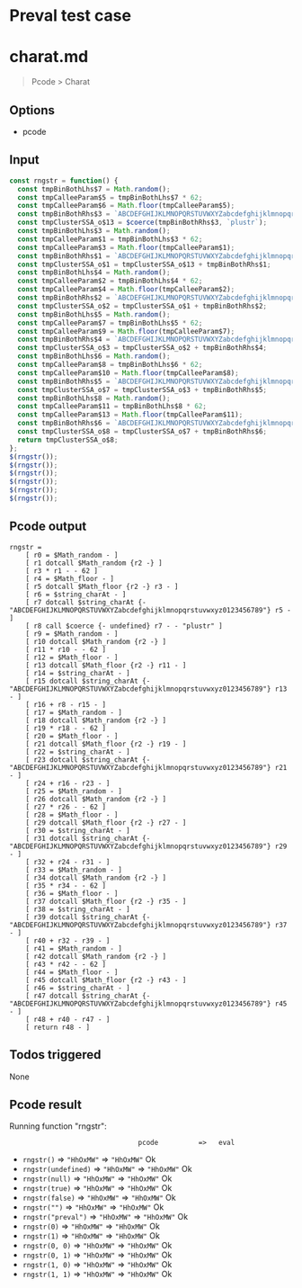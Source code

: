 # Preval test case

# charat.md

> Pcode > Charat

## Options

- pcode

## Input

`````js filename=intro
const rngstr = function() {
  const tmpBinBothLhs$7 = Math.random();
  const tmpCalleeParam$5 = tmpBinBothLhs$7 * 62;
  const tmpCalleeParam$6 = Math.floor(tmpCalleeParam$5);
  const tmpBinBothRhs$3 = `ABCDEFGHIJKLMNOPQRSTUVWXYZabcdefghijklmnopqrstuvwxyz0123456789`.charAt(tmpCalleeParam$6);
  const tmpClusterSSA_o$13 = $coerce(tmpBinBothRhs$3, `plustr`);
  const tmpBinBothLhs$3 = Math.random();
  const tmpCalleeParam$1 = tmpBinBothLhs$3 * 62;
  const tmpCalleeParam$3 = Math.floor(tmpCalleeParam$1);
  const tmpBinBothRhs$1 = `ABCDEFGHIJKLMNOPQRSTUVWXYZabcdefghijklmnopqrstuvwxyz0123456789`.charAt(tmpCalleeParam$3);
  const tmpClusterSSA_o$1 = tmpClusterSSA_o$13 + tmpBinBothRhs$1;
  const tmpBinBothLhs$4 = Math.random();
  const tmpCalleeParam$2 = tmpBinBothLhs$4 * 62;
  const tmpCalleeParam$4 = Math.floor(tmpCalleeParam$2);
  const tmpBinBothRhs$2 = `ABCDEFGHIJKLMNOPQRSTUVWXYZabcdefghijklmnopqrstuvwxyz0123456789`.charAt(tmpCalleeParam$4);
  const tmpClusterSSA_o$2 = tmpClusterSSA_o$1 + tmpBinBothRhs$2;
  const tmpBinBothLhs$5 = Math.random();
  const tmpCalleeParam$7 = tmpBinBothLhs$5 * 62;
  const tmpCalleeParam$9 = Math.floor(tmpCalleeParam$7);
  const tmpBinBothRhs$4 = `ABCDEFGHIJKLMNOPQRSTUVWXYZabcdefghijklmnopqrstuvwxyz0123456789`.charAt(tmpCalleeParam$9);
  const tmpClusterSSA_o$3 = tmpClusterSSA_o$2 + tmpBinBothRhs$4;
  const tmpBinBothLhs$6 = Math.random();
  const tmpCalleeParam$8 = tmpBinBothLhs$6 * 62;
  const tmpCalleeParam$10 = Math.floor(tmpCalleeParam$8);
  const tmpBinBothRhs$5 = `ABCDEFGHIJKLMNOPQRSTUVWXYZabcdefghijklmnopqrstuvwxyz0123456789`.charAt(tmpCalleeParam$10);
  const tmpClusterSSA_o$7 = tmpClusterSSA_o$3 + tmpBinBothRhs$5;
  const tmpBinBothLhs$8 = Math.random();
  const tmpCalleeParam$11 = tmpBinBothLhs$8 * 62;
  const tmpCalleeParam$13 = Math.floor(tmpCalleeParam$11);
  const tmpBinBothRhs$6 = `ABCDEFGHIJKLMNOPQRSTUVWXYZabcdefghijklmnopqrstuvwxyz0123456789`.charAt(tmpCalleeParam$13);
  const tmpClusterSSA_o$8 = tmpClusterSSA_o$7 + tmpBinBothRhs$6;
  return tmpClusterSSA_o$8;
};
$(rngstr());
$(rngstr());
$(rngstr());
$(rngstr());
$(rngstr());
$(rngstr());
`````


## Pcode output


`````fileintro
rngstr =
    [ r0 = $Math_random - ]
    [ r1 dotcall $Math_random {r2 -} ]
    [ r3 * r1 - - 62 ]
    [ r4 = $Math_floor - ]
    [ r5 dotcall $Math_floor {r2 -} r3 - ]
    [ r6 = $string_charAt - ]
    [ r7 dotcall $string_charAt {- "ABCDEFGHIJKLMNOPQRSTUVWXYZabcdefghijklmnopqrstuvwxyz0123456789"} r5 - ]
    [ r8 call $coerce {- undefined} r7 - - "plustr" ]
    [ r9 = $Math_random - ]
    [ r10 dotcall $Math_random {r2 -} ]
    [ r11 * r10 - - 62 ]
    [ r12 = $Math_floor - ]
    [ r13 dotcall $Math_floor {r2 -} r11 - ]
    [ r14 = $string_charAt - ]
    [ r15 dotcall $string_charAt {- "ABCDEFGHIJKLMNOPQRSTUVWXYZabcdefghijklmnopqrstuvwxyz0123456789"} r13 - ]
    [ r16 + r8 - r15 - ]
    [ r17 = $Math_random - ]
    [ r18 dotcall $Math_random {r2 -} ]
    [ r19 * r18 - - 62 ]
    [ r20 = $Math_floor - ]
    [ r21 dotcall $Math_floor {r2 -} r19 - ]
    [ r22 = $string_charAt - ]
    [ r23 dotcall $string_charAt {- "ABCDEFGHIJKLMNOPQRSTUVWXYZabcdefghijklmnopqrstuvwxyz0123456789"} r21 - ]
    [ r24 + r16 - r23 - ]
    [ r25 = $Math_random - ]
    [ r26 dotcall $Math_random {r2 -} ]
    [ r27 * r26 - - 62 ]
    [ r28 = $Math_floor - ]
    [ r29 dotcall $Math_floor {r2 -} r27 - ]
    [ r30 = $string_charAt - ]
    [ r31 dotcall $string_charAt {- "ABCDEFGHIJKLMNOPQRSTUVWXYZabcdefghijklmnopqrstuvwxyz0123456789"} r29 - ]
    [ r32 + r24 - r31 - ]
    [ r33 = $Math_random - ]
    [ r34 dotcall $Math_random {r2 -} ]
    [ r35 * r34 - - 62 ]
    [ r36 = $Math_floor - ]
    [ r37 dotcall $Math_floor {r2 -} r35 - ]
    [ r38 = $string_charAt - ]
    [ r39 dotcall $string_charAt {- "ABCDEFGHIJKLMNOPQRSTUVWXYZabcdefghijklmnopqrstuvwxyz0123456789"} r37 - ]
    [ r40 + r32 - r39 - ]
    [ r41 = $Math_random - ]
    [ r42 dotcall $Math_random {r2 -} ]
    [ r43 * r42 - - 62 ]
    [ r44 = $Math_floor - ]
    [ r45 dotcall $Math_floor {r2 -} r43 - ]
    [ r46 = $string_charAt - ]
    [ r47 dotcall $string_charAt {- "ABCDEFGHIJKLMNOPQRSTUVWXYZabcdefghijklmnopqrstuvwxyz0123456789"} r45 - ]
    [ r48 + r40 - r47 - ]
    [ return r48 - ]
`````




## Todos triggered


None


## Pcode result


Running function "rngstr":

                                    pcode          =>   eval
 - `rngstr()`                  => `"HhOxMW"`       => `"HhOxMW"`        Ok
 - `rngstr(undefined)`         => `"HhOxMW"`       => `"HhOxMW"`        Ok
 - `rngstr(null)`              => `"HhOxMW"`       => `"HhOxMW"`        Ok
 - `rngstr(true)`              => `"HhOxMW"`       => `"HhOxMW"`        Ok
 - `rngstr(false)`             => `"HhOxMW"`       => `"HhOxMW"`        Ok
 - `rngstr("")`                => `"HhOxMW"`       => `"HhOxMW"`        Ok
 - `rngstr("preval")`          => `"HhOxMW"`       => `"HhOxMW"`        Ok
 - `rngstr(0)`                 => `"HhOxMW"`       => `"HhOxMW"`        Ok
 - `rngstr(1)`                 => `"HhOxMW"`       => `"HhOxMW"`        Ok
 - `rngstr(0, 0)`              => `"HhOxMW"`       => `"HhOxMW"`        Ok
 - `rngstr(0, 1)`              => `"HhOxMW"`       => `"HhOxMW"`        Ok
 - `rngstr(1, 0)`              => `"HhOxMW"`       => `"HhOxMW"`        Ok
 - `rngstr(1, 1)`              => `"HhOxMW"`       => `"HhOxMW"`        Ok